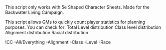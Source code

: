 This script only works with 5e Shaped Character Sheets.
Made for the Backwater Living Campaign.

This script allows GMs to quickly count player statistics for planning purposes.
You can check for:
  Total Level distribution
  Class level distribution
  Alignment distribution
  Racial distribution

!CC <command>
  -All/Everything
  -Alignment
  -Class
  -Level
  -Race
